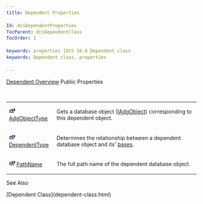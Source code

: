 ```yaml
---
title: Dependent Properties

Id: dcsDependentProperties
TocParent: dcsDependentClass
TocOrder: 1

keywords: properties [DCS 16.0 Dependent class
keywords: Dependent class, properties

---
```


[Dependent Overview](dependent-class.html) 
Public Properties

<br />

<table class="dtTABLE" id="Table5" style="border-spacing: 0px" cellspacing="0" x-use-null-cells="x-use-null-cells">
          <colgroup span="1">
            <col span="1" style="WIDTH: 20%" />
            <col span="1" style="WIDTH: 70%" />
          </colgroup>
          <tr>
            <td colspan="1" rowspan="1">

<img height="16" alt="public property" src="images/property.bmp" width="16" border="0" /> [ AdgObjectType](dependent-class-adg-object-type-property.html) 
</td>
            <td colspan="1" rowspan="1">

Gets a database object ([IAdgObject](iadg-object-class.html)) corresponding to this dependent object.
</td>
          </tr>
          <tr>
            <td colspan="1" rowspan="1">

<img height="16" alt="public property" src="images/property.bmp" width="16" border="0" /> [ DependentType](dependent-class-dependent-type-property.html) 
</td>
            <td colspan="1" rowspan="1">

Determines the relationship between a dependent database object and its' [ bases](iadg-object-class-bases-property.html).
</td>
          </tr>
          <tr>
            <td colspan="1" rowspan="1">

<img height="16" alt="public property" src="images/property.bmp" width="16" border="0" /> [ PathName](dependent-class-path-name-property.html) 
</td>
            <td colspan="1" rowspan="1">

The full path name of the dependent database object.
</td>
          </tr>
</table>

See Also

<dl />
      [Dependent Class](dependent-class.html)

